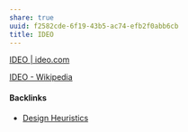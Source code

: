 ```yaml
---
share: true
uuid: f2582cde-6f19-43b5-ac74-efb2f0abb6cb
title: IDEO
---
```

[IDEO | ideo.com](https://www.ideo.com/eu)

[IDEO - Wikipedia](https://en.wikipedia.org/wiki/IDEO)


#### Backlinks

* [Design Heuristics](/5e01e1ef-4aa4-491d-8ac3-8f0343201a97)